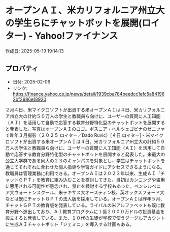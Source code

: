 # オープンＡＩ、米カリフォルニア州立大の学生らにチャットボットを展開(ロイター) - Yahoo!ファイナンス

作成日: 2025-05-19 19:14:13

## プロパティ

- 日付: 2025-02-06
- リンク: https://finance.yahoo.co.jp/news/detail/1939cba784beedcc1efc5a841962bf2986e18920

２月４日、米マイクロソフトが出資する米オープンＡＩは４日、米カリフォルニア州立大の計約５０万人の学生と教職員ら向けに、ユーザーの質問に人工知能（ＡＩ）を活用して自動で応答する教育分野特化型のチャットボットを展開すると発表した。写真はオープンＡＩのロゴ。ボスニア・ヘルツェゴビナのゼニツァで昨年３月撮影（２０２５ ロイター／Dado Ruvic）[４日 ロイター] - 米マイクロソフトが出資する米オープンＡＩは４日、米カリフォルニア州立大の計約５０万人の学生と教職員ら向けに、ユーザーの質問に人工知能（ＡＩ）を活用して自動で応答する教育分野特化型のチャットボットを展開すると発表した。米最大の公立大学群である同大の２３のキャンパスを対象とし、学生はチャットボットを通じてそれぞれに合わせた個人指導や学習ガイドにアクセスできるようになる。教職員は管理業務に利用できる。オープンＡＩは２０２３年以来、生成ＡＩ「チャットＧＰＴ」を教育に組み込むことを検討してきた。当初はカンニングや盗用に悪用される可能性が懸念され、禁止を検討する学校もあった。ペンシルベニア大ウォートンスクール、米テキサス大オースティン校、英オックスフォード大などは既にチャットＧＰＴの法人版を採用している。オープンＡＩは昨年５月、チャットＧＰＴの教育版を発表している。ライバルの米アルファベットも既に教育分野へ進出しており、ＡＩ教育プログラムに１億２０００万ドルの投資基金を設立すると発表している。また、１０代の生徒が学校で使うグーグルアカウントに生成ＡＩチャットボット「ジェミニ」を導入する計画もある。